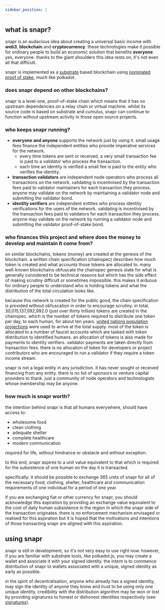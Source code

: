 ```yaml
---
sidebar_position: 1
---
```


## what is snapr?

snapr is an audacious idea about creating a universal basic income with **web3**, **blockchain** and **cryptocurrency**. these technologies make it possible for ordinary people to build an economic solution that benefits **everyone**. yes, everyone. thanks to the giant shoulders this idea rests on, it's not even all that difficult.

snapr is implemented as a [substrate](https://substrate.io) based blockchain using [nominated proof of stake](https://research.web3.foundation/en/latest/polkadot/NPoS/index.html), much like polkadot.

### does snapr depend on other blockchains?

snapr is a level-one, proof-of-stake chain which means that it has no upstream dependencies on a relay chain or virtual machine. whilst its source code is based on substrate and cumulus, snapr can continue to function without upstream activity in those open source projects.

### who keeps snapr running?

- **everyone and anyone** supports the network just by using it. small usage fees finance the independent entities who provide imperative services for the network.
  - every time tokens are sent or received, a very small transaction fee is paid to a *validator* who process the transaction.
  - each time an identity is verified a small fee is paid to the entity who verifies the identity.
- **transaction validators** are independent node operators who process all transactions on the network. validating is incentivised by the transaction fees paid to validator maintainers for each transaction they process. anyone may validate on the network by maintaining a validator node and submitting the validator bond.
- **identity verifiers** are independent entities who process identity verifications for the users of the network. validating is incentivised by the transaction fees paid to validators for each transaction they process. anyone may validate on the network by running a validator node and submitting the validator proof-of-stake bond.

### who finances this project and where does the money to develop and maintain it come from?

on similar blockchains, tokens (money) are created at the genesis of the blockchain. a written chain specification (chainspec) describes how much token is created and what accounts those tokens are allocated to. many well-known blockchains obfuscate the chainspec genesis state for what is generally considered to be technical reasons but which has the side effect of making scrutiny difficult or sometimes impossible. this makes it arduous for ordinary people to understand who is holding tokens and what the distribution of the total circulation looks like.

because this network is created for the public good, the chain specification is provided without obfuscation in order to encourage scrutiny. in total, 30,015,137,092,992.0 (just over thirty trillion) tokens are created in the chainspec. which is the number of tokens required to distribute one token per day, to each human, for about ten years. [united nations population projections](https://population.un.org/wpp/) were used to arrive at the total supply. most of the token is allocated to a number of faucet accounts which are tasked with token distribution to identified humans. an allocation of tokens is also made for payments to identity verifiers. validator payments are taken directly from transaction fees. there is no allocation of token for developers or project contributors who are encouraged to run a validator if they require a token income stream.

snapr is not a legal entity in any jurisdiction. it has never sought or received financing from any entity. there is no list of sponsors or venture capital providers to thank. just a community of node operators and technologists whose membership may be anyone.

### how much is snapr worth?

the intention behind snapr is that all humans everywhere, should have access to:

- wholesome food
- clean clothing
- adequate shelter
- complete healthcare
- modern communication

required for life, without hindrance or obstacle and without exception.

to this end, snapr aspires to a unit value equivalent to that which is required for the subsistence of one human on the day it is transacted.

specifically: it should be possible to exchange 365 units of snapr for all of the necessary food, clothing, shelter, healthcare and communication requirements of one individual for a period of one year.

if you are exchanging fiat or other currency for snapr, you should acknowledge this aspiration by providing an exchange value equivalent to the cost of daily human subsistence in the region in which the snapr side of the  transaction originates. there is no enforcement mechanism envisaged or realised for this aspiration but it is hoped that the motivations and intentions of those transacting snapr are aligned with this aspiration.

## using snapr

snapr is still in development, so it's not very easy to use right now. however, if you are familiar with substrate tools, like polkadot.js, you may create a wallet and associate it with your signed identity. the intent is to commence distribution of snapr to wallets associated with a unique, signed identity as early as possible.

in the spirit of decentralisation, anyone who already has a signed identity, may sign the identity of anyone they know and trust to be using only one unique identity. credibility with the distribution algorithm may be won or lost by providing signatures to honest or dishonest identities respectively (see: [signatures](identity/signatures)).
